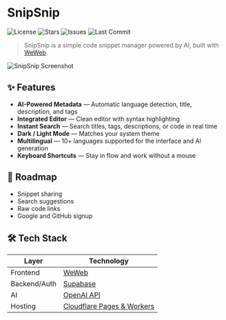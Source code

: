 # SnipSnip

![License](https://img.shields.io/github/license/mrtnblv/snipsnip?color=blue)
![Stars](https://img.shields.io/github/stars/mrtnblv/snipsnip?style=social)
![Issues](https://img.shields.io/github/issues/mrtnblv/snipsnip)
![Last Commit](https://img.shields.io/github/last-commit/mrtnblv/snipsnip)

> SnipSnip is a simple code snippet manager powered by AI, built with [WeWeb](https://weweb.io/).

![SnipSnip Screenshot]([docs/screenshot.png](https://snipsnip.tools/cgi/image/snipsnip_social_1XVNO2VNNRqpKqEiLZ4WP.webp?format=raw))

## ✨ Features

- **AI-Powered Metadata** — Automatic language detection, title, description, and tags
- **Integrated Editor** — Clean editor with syntax highlighting
- **Instant Search** — Search titles, tags, descriptions, or code in real time
- **Dark / Light Mode** — Matches your system theme
- **Multilingual** — 10+ languages supported for the interface and AI generation
- **Keyboard Shortcuts** — Stay in flow and work without a mouse

## 🚀 Roadmap

- Snippet sharing
- Search suggestions
- Raw code links
- Google and GitHub signup

## 🛠 Tech Stack

| Layer       | Technology |
|-------------|------------|
| Frontend    | [WeWeb](https://weweb.io/) |
| Backend/Auth| [Supabase](https://supabase.com/) |
| AI          | [OpenAI API](https://platform.openai.com/) |
| Hosting     | [Cloudflare Pages & Workers](https://pages.cloudflare.com/) |
